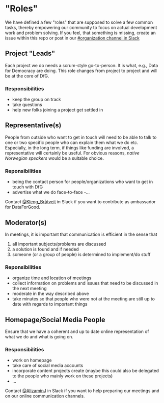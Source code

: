 # "Roles"

We have defined a few "roles" that are supposed to solve a few common tasks, thereby empowering our community to focus on actual development work and problem solving. If you feel, that something is missing, create an issue within this repo or post in our [#organization channel in Slack](https://dataforgood-norway.slack.com/messages/C9RRH3D1T)

## Project "Leads"

Each project we do needs a scrum-style go-to-person. It is what, e.g., Data for Democracy are doing.
This role changes from project to project and will be at the core
of DfG.

### Responsibilities

 - keep the group on track
 - take questions
 - help new folks joining a project get settled in 


## Representative(s)

People from outside who want
to get in touch will need to be
able to talk to one or two
specific people who can explain
them what we do etc. Especially, in
the long term, if things like
funding are involved, a
representative will certainly be
useful. For obvious reasons, *native Norwegian speakers* would be a suitable choice.

### Reponsibilities
- being the contact person for
people/organizations who
want to get in touch with DfG
- advertise what we do face-to-face
-...

Contact [@Kleng_Bråtveit](https://dataforgood-norway.slack.com/messages/C9RRH3D1T/?) in Slack if you want to contribute as ambassador for DataForGood.


## Moderator(s) 

In meetings, it is important that
communication is efficient in
the sense that
1. all important
subjects/problems are discussed
2. a solution is found and if needed
3. someone (or a group of
people) is determined to
implement/do stuff

### Reponsibilities

- organize time and location of
meetings
- collect information on
problems and issues that need
to be discussed in the next
meeting
- moderate in the way described above
- take minutes so that people
who were not at the meeting
are still up to date with regards
to important things

## Homepage/Social Media People

Ensure that we have a coherent and up to
date online representation of
what we do and what is going
on.

### Responsibilities

- work on homepage
- take care of social media accounts
- incorporate content projects
create (maybe this could also
be delegated to the people who
mainly work on these projects)
- ...

Contact [@AlizaminJ](https://dataforgood-norway.slack.com/messages/DAUD06B5G/) in Slack if you want to help preparing our meetings and on our online communication channels.
